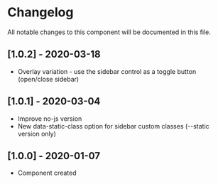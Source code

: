 # Changelog
All notable changes to this component will be documented in this file.

## [1.0.2] - 2020-03-18
- Overlay variation - use the sidebar control as a toggle button (open/close sidebar)

## [1.0.1] - 2020-03-04
- Improve no-js version
- New data-static-class option for sidebar custom classes (--static version only)

## [1.0.0] - 2020-01-07
- Component created
